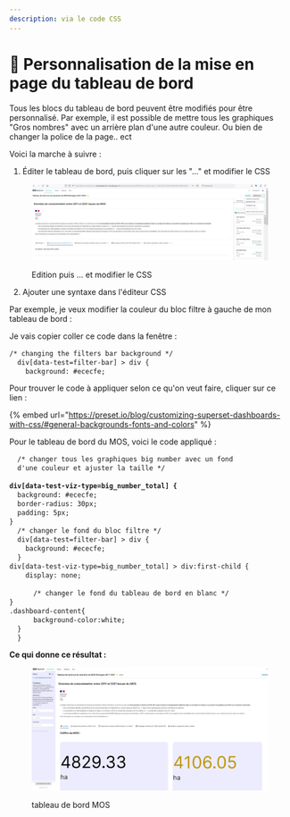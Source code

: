 ```yaml
---
description: via le code CSS
---
```


# 📑 Personnalisation de la mise en page du tableau de bord

Tous les blocs du tableau de bord peuvent être modifiés pour être personnalisé. Par exemple, il est possible de mettre tous les graphiques "Gros nombres" avec un arrière plan d'une autre couleur. Ou bien de changer la police de la page.. ect

Voici la marche à suivre :&#x20;

1. Éditer le tableau de bord, puis cliquer sur les "..." et modifier le CSS

<figure><img src=".gitbook/assets/image (3).png" alt=""><figcaption><p>Edition puis ... et modifier le CSS</p></figcaption></figure>

2. Ajouter une syntaxe dans l'éditeur CSS

Par exemple, je veux modifier la couleur du bloc filtre à gauche de mon tableau de bord :&#x20;

Je vais copier coller ce code dans la fenêtre :&#x20;

```
/* changing the filters bar background */
  div[data-test=filter-bar] > div {
    background: #ececfe;
```

Pour trouver le code à appliquer selon ce qu'on veut faire, cliquer sur ce lien :&#x20;

{% embed url="https://preset.io/blog/customizing-superset-dashboards-with-css/#general-backgrounds-fonts-and-colors" %}

Pour le tableau de bord du MOS, voici le code appliqué :



<pre><code>  /* changer tous les graphiques big number avec un fond 
  d'une couleur et ajuster la taille */
  
<strong>div[data-test-viz-type=big_number_total] {
</strong>  background: #ececfe;
  border-radius: 30px;
  padding: 5px;
}
  /* changer le fond du bloc filtre */
  div[data-test=filter-bar] > div {
    background: #ececfe;
  }
div[data-test-viz-type=big_number_total] > div:first-child {
    display: none;
  
      /* changer le fond du tableau de bord en blanc */
}
.dashboard-content{
      background-color:white;
  }
  }
</code></pre>

**Ce qui donne ce résultat :**&#x20;

<figure><img src=".gitbook/assets/image (4).png" alt=""><figcaption><p>tableau de bord MOS</p></figcaption></figure>
